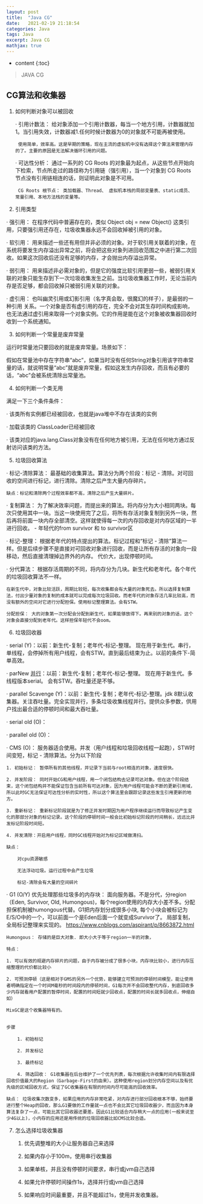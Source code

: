 ```yaml
---
layout: post
title:  "Java CG"
date:   2021-02-19 21:18:54
categories: Java
tags: Java
excerpt: Java CG
mathjax: true
---
```


* content
{:toc}

> JAVA CG

## CG算法和收集器

1. 如何判断对象可以被回收

    · 引用计数法： 给对象添加一个引用计数器，每当一个地方引用，计数器就加1。当引用失效，计数器减1.任何时候计数器为0的对象就不可能再被使用。

        使用简单，效率高。这是早期的策略，现在主流的虚拟机中没有选择这个算法来管理内存的了。主要的原因是无法解决循环引用的问题。

    · 可达性分析： 通过一系列的 CG Roots 的对象最为起点，从这些节点开始向下检索，节点所走过的路径称为引用链（强引用），当一个对象到 CG Roots 节点没有引用链相连的话，则证明此对象是不可用。

        CG Roots 根节点： 类加载器、Thread、 虚拟机本栈的局部变量表、static成员、 常量引用、本地方法栈的变量等。

2. 引用类型

· 强引用： 在程序代码中普遍存在的，类似 Object obj = new Object() 这类引用，只要强引用还存在，垃圾收集器永远不会回收掉被引用的对象。

· 软引用： 用来描述一些还有用但并非必须的对象。对于软引用关联着的对象，在系统将要发生内存溢出异常之前，将会把这些对象列进回收范围之中进行第二次回收。如果这次回收后还没有足够的内存，才会抛出内存溢出异常。

· 弱引用： 用来描述非必需对象的，但是它的强度比软引用更弱一些，被弱引用关联的对象只能生存到下一次垃圾收集发生之前。当垃圾收集器工作时，无论当前内存是否足够，都会回收掉只被弱引用关联的对象。

· 虚引用： 也叫幽灵引用或幻影引用（名字真会取，很魔幻的样子），是最弱的一种引用 关系。一个对象是否有虚引用的存在，完全不会对其生存时间构成影响，也无法通过虚引用来取得一个对象实例。它的作用是能在这个对象被收集器回收时收到一个系统通知。

3. 如何判断一个常量是废弃常量

运行时常量池只要回收的就是废弃常量。场景如下：

假如在常量池中存在字符串“abc”，如果当时没有任何String对象引用该字符串常量的话，就说明常量“abc”就是废弃常量，假如这发生内存回收，而且有必要的话，“abc”会被系统清除出常量池。

4. 如何判断一个类无用

满足一下三个条件条件：

· 该类所有实例都已经被回收，也就是java堆中不存在该类的实例

· 加载该类的 ClassLoader已经被回收

· 该类对应的java.lang.Class对象没有在任何地方被引用，无法在任何地方通过反射访问该类的方法。

5. 垃圾回收算法

· 标记-清除算法： 最基础的收集算法。算法分为两个阶段：标记 - 清除。对可回收的空间进行标记，进行清除。清除之后产生大量内存碎片。 

    缺点：标记和清除两个过程效率都不高，清除之后产生大量碎片。

· 复制算法： 为了解决效率问题，而提出来的算法。将内存分为大小相同两块。每次只使用其中一块。当这一块使用完了之后，将所有存活对象复制到另外一块，然后再将前面一块内存全部清空。这样就使得每一次的内存回收是对内存区域的一半进行回收。 - 年轻代的from survivor 和 to survivor区

· 标记-整理： 根据老年代的特点提出的算法。标记过程和“标记 - 清除”算法一样。但是后续步骤不是直接对可回收对象进行回收，而是让所有存活的对象向一段移动，然后直接清理掉边界外的内存。 代价大，出现停顿时间。

· 分代算法： 根据存活周期的不同，将内存分为几块。新生代和老年代。各个年代的垃圾回收算法不一样。

    在新生代中，对象比较活跃，周期比较短，每次收集都会有大量的对象死去。所以选择复制算法，付出少量对象的复制的成本就可以完成每次垃圾回收。而老年代的对象存活几率比较高，而没有额外的空间对它进行分配担保。使用标记整理算法。会有STW。

    分配担保： 大的对象第一次分配会分配到新生代，如果能够放得下。再来别的对象的话，这个对象会直接分配到老年代。这样担保年轻代不会oom。

6. 垃圾回收器

· serial (Y)：以前：新生代-复制；老年代-标记-整理。 现在用于新生代。串行，单线程，会停掉所有用户线程，会有STW。直到最后结束为止。以前的条件下-简单高效。

· parNew [并行](Y)：以前：新生代-复制；老年代-标记-整理。 现在用于新生代。多线程版本serial。 会有STW。吞吐量还是不够。

· parallel Scavenge (Y)：以前：新生代-复制；老年代-标记-整理。jdk 8默认收集器。关注吞吐量。完全实现并行，多条垃圾收集线程并行。提供众多参数，供用户找出最合适的停顿时间和最大吞吐量。

· serial old (O)：

· parallel old (O)：

· CMS (O)： 服务器适合使用。并发（用户线程和垃圾回收线程一起跑），STW时间变短，标记 - 清除算法。分为以下阶段

    1. 初始标记： 暂停所有的其他线程，并记录下当前与root相连的对象，速度很快。

    2. 并发阶段： 同时开始CG和用户线程，用一个闭包结构去记录可达对象。但在这个阶段结束，这个闭包结构并不能保证包含当前所有可达对象，因为用户线程可能会不断的更新引用域，所以此时GC无法保证可达性分析的实时性，所以这个算法里会跟踪记录这些发生引用更新的地方。

    3. 重新标记： 重新标记阶段就是为了修正并发时期因为用户程序继续运行而导致标记产生变化的那部分对象的标记记录。这个阶段的停顿时间一般会比初始标记阶段的时间稍长，远远比并发标记阶段时间短。

    4. 并发清除：开启用户线程，同时GC线程开始对为标记区域做清扫。

    缺点： 
    
        对cpu资源敏感

        无法浮动垃圾。运行过程中会产生垃圾

        标记-清除会有大量的空间碎片

· G1 (O/Y) 优先处理那些垃圾多的内存块： 面向服务器。不是分代，分region（Eden, Survivor, Old, Humongous)，每个region使用的内存大小差不多。分配担保机制被humongous代替。G1把内存划分成很多小块, 每个小块会被标记为E/S/O中的一个，可以前面一个是Eden后面一个就变成Survivor了。 局部复制，全局标记整理来实现的。 https://www.cnblogs.com/aspirant/p/8663872.html

    Humongous： 存储的是巨大对象. 即大小大于等于region一半的对象， 

    特点： 

    1. 可以有效的规避内存碎片的问题，由于内存被分成了很多小块，内存块比较小，进行内存压缩整理的代价都比较小

    2. 可预测停顿（这是相对于GMS的另外一个优势，能够建立可预测的停顿时间模型，能让使用者明确指定在一个时间M毫秒的时间段内的停顿时间，G1每次并不会回收整代内存，到底回收多少内存就看用户配置的暂停时间，配置的时间短就少回收点，配置的时间长就多回收点，伸缩自如）

    MixGC是这个收集器特有的。


    步骤

        1. 初始标记

        2. 并发标记

        3. 最终标记

        4. 筛选回收： G1收集器在后台维护了一个优先列表，每次根据允许收集时间内有限选择回收价值最大的Region（Garbage-First的由来）。这种使用region划分内存空间以及有优先级的区域回收方式，保证了GC收集器在有限的时间内尽可能高的回收效率。

    缺点： 垃圾收集次数变多，如果应用的内存非常吃紧，对内存进行部分回收根本不够，始终要进行整个Heap的回收，那么G1要做的工作量就一点也不会比其它垃圾回收器少，而且因为本身算法复杂了一点，可能比其它回收器还要差。因此G1比较适合内存稍大一点的应用(一般来说至少4G以上)，小内存的应用还是用传统的垃圾回收器比如CMS比较合适。

7. 怎么选择垃圾收集器

    1. 优先调整堆的大小让服务器自己来选择

    2. 如果内存小于100m，使用串行收集器

    3. 如果单核，并且没有停顿时间要求，串行或jvm自己选择

    4. 如果允许停顿时间操作1s，选择并行或jvm自己选择

    5. 如果响应时间最重要，并且不能超过1s，使用并发收集器。




